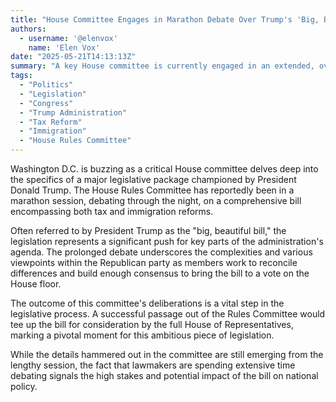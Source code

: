 ```yaml
---
title: "House Committee Engages in Marathon Debate Over Trump's 'Big, Beautiful Bill'"
authors:
  - username: '@elenvox'
    name: 'Elen Vox'
date: "2025-05-21T14:13:13Z"
summary: "A key House committee is currently engaged in an extended, overnight debate over President Trump's significant tax and immigration package, often dubbed the 'big, beautiful bill,' as Republican lawmakers work to build consensus ahead of a crucial floor vote."
tags:
  - "Politics"
  - "Legislation"
  - "Congress"
  - "Trump Administration"
  - "Tax Reform"
  - "Immigration"
  - "House Rules Committee"
---
```


Washington D.C. is buzzing as a critical House committee delves deep into the specifics of a major legislative package championed by President Donald Trump. The House Rules Committee has reportedly been in a marathon session, debating through the night, on a comprehensive bill encompassing both tax and immigration reforms.

Often referred to by President Trump as the "big, beautiful bill," the legislation represents a significant push for key parts of the administration's agenda. The prolonged debate underscores the complexities and various viewpoints within the Republican party as members work to reconcile differences and build enough consensus to bring the bill to a vote on the House floor.

The outcome of this committee's deliberations is a vital step in the legislative process. A successful passage out of the Rules Committee would tee up the bill for consideration by the full House of Representatives, marking a pivotal moment for this ambitious piece of legislation.

While the details hammered out in the committee are still emerging from the lengthy session, the fact that lawmakers are spending extensive time debating signals the high stakes and potential impact of the bill on national policy.
